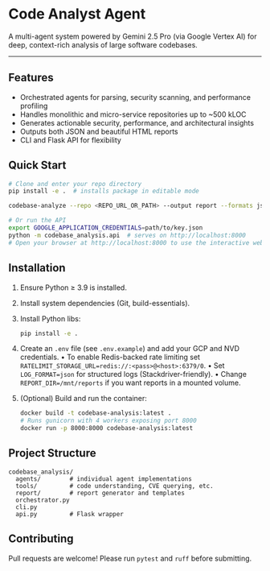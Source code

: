 # Code Analyst Agent

A multi-agent system powered by Gemini 2.5 Pro (via Google Vertex AI) for deep, context-rich analysis of large software codebases.

---

## Features

* Orchestrated agents for parsing, security scanning, and performance profiling
* Handles monolithic and micro-service repositories up to ~500 kLOC
* Generates actionable security, performance, and architectural insights
* Outputs both JSON and beautiful HTML reports
* CLI and Flask API for flexibility

## Quick Start

```bash
# Clone and enter your repo directory
pip install -e .  # installs package in editable mode

codebase-analyze --repo <REPO_URL_OR_PATH> --output report --formats json,html,md,pdf

# Or run the API
export GOOGLE_APPLICATION_CREDENTIALS=path/to/key.json
python -m codebase_analysis.api  # serves on http://localhost:8000
# Open your browser at http://localhost:8000 to use the interactive web UI.
```

## Installation

1. Ensure Python ≥ 3.9 is installed.
2. Install system dependencies (Git, build-essentials).
3. Install Python libs:

   ```bash
   pip install -e .
   ```

4. Create an `.env` file (see `.env.example`) and add your GCP and NVD credentials.
   • To enable Redis-backed rate limiting set `RATELIMIT_STORAGE_URL=redis://:<pass>@<host>:6379/0`.
   • Set `LOG_FORMAT=json` for structured logs (Stackdriver-friendly).
   • Change `REPORT_DIR=/mnt/reports` if you want reports in a mounted volume.

5. (Optional) Build and run the container:

   ```bash
   docker build -t codebase-analysis:latest .
   # Runs gunicorn with 4 workers exposing port 8000
   docker run -p 8000:8000 codebase-analysis:latest
   ```

## Project Structure

``` text
codebase_analysis/
  agents/        # individual agent implementations
  tools/         # code understanding, CVE querying, etc.
  report/        # report generator and templates
  orchestrator.py
  cli.py
  api.py         # Flask wrapper
```

## Contributing

Pull requests are welcome! Please run `pytest` and `ruff` before submitting.
